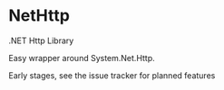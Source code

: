 # NetHttp
.NET Http Library

Easy wrapper around System.Net.Http. 

Early stages, see the issue tracker for planned features